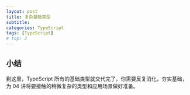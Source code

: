 ```yaml
---
layout: post
title: 复杂基础类型
subtitle:
categories: TypeScript
tags: [TypeScript]
# top: 2
---
```



## 小结

到这里，TypeScript 所有的基础类型就交代完了，你需要反复消化，夯实基础，为 04 讲将要接触的稍微复杂的类型和应用场景做好准备。
